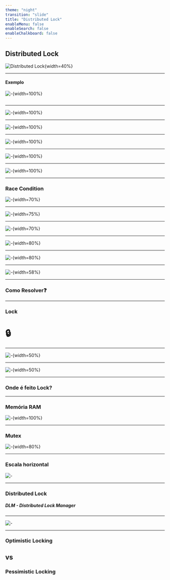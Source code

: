 ```yaml
---
theme: "night"
transition: "slide"
title: "Distributed Lock"
enableMenu: false
enableSearch: false
enableChalkboard: false
---
```


## Distributed Lock

![Distributed Lock](./images/capa.svg){width=40%}

---

#### Exemplo

![-](./images/fluxo.png){width=100%}

<img>

---

![-](./images/fluxo-detalhado.png){width=100%}

---

![-](./images/1-message.png){width=100%}

---

![-](./images/2-saldo.png){width=100%}

---

![-](./images/3-saldo.png){width=100%}

---

![-](./images/race.png){width=100%}

---

### Race Condition

![-](./images/race.svg){width=70%}

---

![-](./images/1-race.png){width=75%}

---

![-](./images/2-race.png){width=70%}

---

![-](./images/3-race.png){width=80%}

---

![-](./images/4-race.png){width=80%}

---

![-](./images/lost-update.png){width=58%}

---

### Como Resolver❓

---

### Lock

# 🔒

---

![-](./images/lock.png){width=50%}

---

![-](./images/lock-especifico.png){width=50%}

---

### Onde é feito Lock?

---

### Memória RAM

![-](./images/lock-csharp.png){width=100%}

---

### Mutex

![-](./images/mutex.png){width=80%}

---

### Escala horizontal

![-](./images/escala.png)

---

### Distributed Lock

##### DLM - Distributed Lock Manager

---

![-](./images/redis.png)

---

### Optimistic Locking

## vs

### Pessimistic Locking
